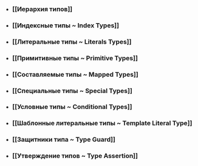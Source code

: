 - ### [[Иерархия типов]]
- ### [[Индексные типы ~ Index Types]]
- ### [[Литеральные типы ~ Literals Types]]
- ### [[Примитивные типы ~ Primitive Types]]
- ### [[Составляемые типы ~ Mapped Types]]
- ### [[Специальные типы ~ Special Types]]  
- ### [[Условные типы ~ Conditional Types]]
- ### [[Шаблонные литеральные типы ~ Template Literal Type]]
- ### [[Защитники типа ~ Type Guard]]
- ### [[Утверждение типов ~ Type Assertion]]
